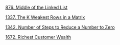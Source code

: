 [876. Middle of the Linked List](https://hackmd.io/KpcFNXQKSsqYZvjzzv434g)

[1337. The K Weakest Rows in a Matrix](https://hackmd.io/27WDLHBpRhuPAXr2CYUPTA?view)

[1342. Number of Steps to Reduce a Number to Zero](https://hackmd.io/tXgtR9TOS0mkgmI95oakBA)

[1672. Richest Customer Wealth](https://hackmd.io/2LxWJp7iT1-IKdIEjLNz6Q)